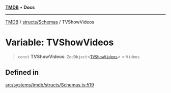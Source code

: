[**TMDB**](../../../README.md) • **Docs**

***

[TMDB](../../../README.md) / [structs/Schemas](../README.md) / TVShowVideos

# Variable: TVShowVideos

> `const` **TVShowVideos**: `ZodObject`\<[`TVShowVideos`](../type-aliases/TVShowVideos.md)\> = `Videos`

## Defined in

[src/systems/tmdb/structs/Schemas.ts:519](https://github.com/Norviah/media-hub/blob/18a8c2edf600e1d27fc5173db1855dfb068c9a34/src/systems/tmdb/structs/Schemas.ts#L519)
